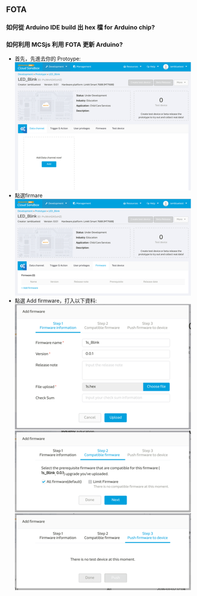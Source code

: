 ## FOTA

### 如何從 Arduino IDE build 出 hex 檔 for Arduino chip?


### 如何利用 MCSjs 利用 FOTA 更新 Arduino?

* 首先，先進去你的 Protoype:
![](fota01.png)
* 點選firmare
![](fota02.png)
* 點選 Add firmware，打入以下資料:
![](fota03.png)
![](fota04.png)
![](fota05.png)